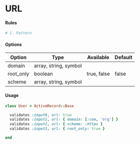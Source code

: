 # URL

#### Rules

```ruby
# 1. Pattern
```

#### Options

Option | Type | Available | Default
--- | --- | --- | ---
domain | array, string, symbol | |
root_only | boolean | true, false | false
scheme | array, string, symbol | |

#### Usage

```ruby
class User < ActiveRecord::Base

  validates :input0, url: true
  validates :input1, url: { domain: [:com, 'org'] }
  validates :input2, url: { scheme: :https }
  validates :input3, url: { root_only: true }

end
```
